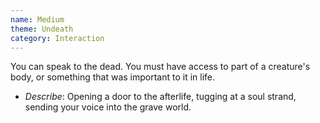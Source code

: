 ```yaml
---
name: Medium
theme: Undeath
category: Interaction
---
```


You can speak to the dead. You must have access to part of a creature's body, or something that was important to it in life. 

* *Describe*: Opening a door to the afterlife, tugging at a soul strand, sending your voice into the grave world.